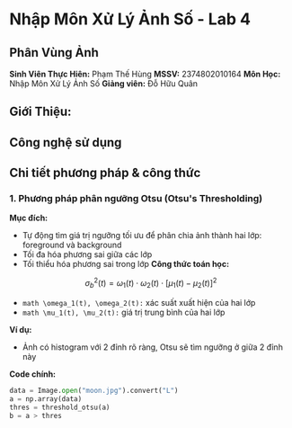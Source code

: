 # Nhập Môn Xử Lý Ảnh Số - Lab 4

## Phân Vùng Ảnh
**Sinh Viên Thực Hiên:** Phạm Thế Hùng  **MSSV:** 2374802010164
**Môn Học:** Nhập Môn Xử Lý Ảnh Số
**Giảng viên:** Đỗ Hữu Quân

## Giới Thiệu:


## Công nghệ sử dụng

## Chi tiết phương pháp & công thức

### 1. Phương pháp phân ngưỡng Otsu (Otsu's Thresholding)

**Mục đích:**  
- Tự động tìm giá trị ngưỡng tối ưu để phân chia ảnh thành hai lớp: foreground và background
- Tối đa hóa phương sai giữa các lớp 
- Tối thiểu hóa phương sai trong lớp
**Công thức toán học:**  
```math
\sigma_b^2(t) = \omega_1(t) \cdot \omega_2(t) \cdot [\mu_1(t) - \mu_2(t)]^2
```

- ```math \omega_1(t), \omega_2(t):``` xác suất xuất hiện của hai lớp
- ```math \mu_1(t), \mu_2(t):``` giá trị trung bình của hai lớp

**Ví dụ:**  
- Ảnh có histogram với 2 đỉnh rõ ràng, Otsu sẽ tìm ngưỡng ở giữa 2 đỉnh này

**Code chính:**  
```python
data = Image.open("moon.jpg").convert("L")
a = np.array(data)
thres = threshold_otsu(a)
b = a > thres
```


